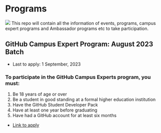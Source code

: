 # Programs
![](https://www.nscc.ca/img/aboutnscc/mh-school-tech-enviro1.jpg)
This repo will contain all the information of events, programs, campus expert programs and Ambassador programs etc to take participation. 

## GitHub Campus Expert Program: August 2023 Batch
   * Last to apply: 1 September, 2023
     
### To participate in the GitHub Campus Experts program, you must:
1. Be 18 years of age or over
2. Be a student in good standing at a formal higher education institution
3. Have the GitHub Student Developer Pack
4. Have at least one year before graduating
5. Have had a GitHub account for at least six months
* [Link to apply](https://education.github.com/campus_experts)
